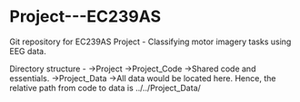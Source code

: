 # Project---EC239AS
Git repository for EC239AS Project - Classifying motor imagery tasks using EEG data.

Directory structure - 
  ->Project
    ->Project_Code
      ->Shared code and essentials.
    ->Project_Data
      ->All data would be located here. Hence, the relative path from code to data is ../../Project_Data/

